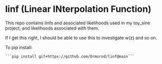 # linf (Linear INterpolation Function)

This repo contains linfs and associated likelihoods used in my toy_sine project, and likelihoods associated with them.

If I get this right, I should be able to use this to investigate w(z) and so on.

To pip install:

    ```pip install git+https://github.com/Ormorod/linf@main```